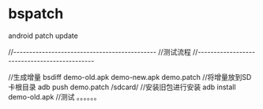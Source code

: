 # bspatch
android patch update

//---------------------------------------------
//测试流程
//---------------------------------------------

//生成增量
bsdiff demo-old.apk demo-new.apk demo.patch
//将增量放到SD卡根目录
adb push demo.patch /sdcard/
//安装旧包进行安装
adb install demo-old.apk
//测试
。。。。。。
